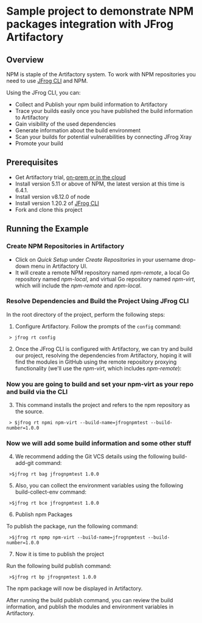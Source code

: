 # Sample project to demonstrate NPM packages integration with JFrog Artifactory

## Overview
NPM is staple of the Artifactory system.
To work with NPM repositories you need to use [JFrog CLI](https://www.jfrog.com/confluence/display/CLI/CLI+for+JFrog+Artifactory) and NPM.

Using the JFrog CLI, you can:
* Collect and Publish your npm build information to Artifactory
* Trace your builds easily once you have published the build information to Artifactory
* Gain visibility of the used dependencies
* Generate information about the build environment
* Scan your builds for potential vulnerabilities by connecting JFrog Xray
* Promote your build

## Prerequisites
* Get Artifactory trial, [on-prem or in the cloud](https://jfrog.com/artifactory/free-trial/)
* Install version 5.11 or above of NPM, the latest version at this time is 6.4.1.
* Install version v8.12.0 of node
* Install version 1.20.2 of [JFrog CLI](https://jfrog.com/getcli/)
* Fork and clone this project

## Running the Example
### Create NPM Repositories in Artifactory
* Click on *Quick Setup* under *Create Repositories* in your username drop-down menu in Artifactory UI.
* It will create a remote NPM repository named *npm-remote*, a local Go repository named *npm-local*, and virtual Go repository named *npm-virt*, which will include the *npm-remote* and *npm-local*.

### Resolve Dependencies and Build the Project Using JFrog CLI
In the root directory of the project, perform the following steps:

1. Configure Artifactory. Follow the prompts of the `config` command:

` > jfrog rt config`

2. Once the JFrog CLI is configured with Artifactory, we can try and build our project, resolving the dependencies from Artifactory, hoping it will find the modules in GitHub using the remote repository proxying functionality (we'll use the *npm-virt*, which includes *npm-remote*):

### Now you are going to build and set your npm-virt as your repo and build via the CLI

3. This command installs the project and refers to the npm repository as the source.

` > $jfrog rt npmi npm-virt --build-name=jfrognpmtest --build-number=1.0.0`


### Now we will add some build information and some other stuff

4. We recommend adding the Git VCS details using the following build-add-git command:

` >$jfrog rt bag jfrognpmtest 1.0.0`

5. Also, you can collect the environment variables using the following build-collect-env command:

` >$jfrog rt bce jfrognpmtest 1.0.0`

6. Publish npm Packages

To publish the package, run the following command:

` >$jfrog rt npmp npm-virt --build-name=jfrognpmtest --build-number=1.0.0`

7. Now it is time to publish the project

Run the following build publish command:

` >$jfrog rt bp jfrognpmtest 1.0.0`

The npm package will now be displayed in Artifactory.

After running the build publish command, you can review the build information, and publish the modules and environment variables in Artifactory.
